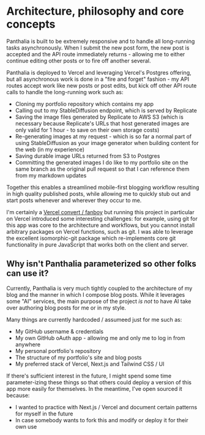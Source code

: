 # Architecture, philosophy and core concepts
Panthalia is built to be extremely responsive and to handle all long-running tasks asynchronously. When I submit the new post form, the new post is accepted and the API route immediately returns - allowing me to either continue editing other posts 
or to fire off another several. 

Panthalia is deployed to Vercel and leveraging Vercel's Postgres offering, but all asynchronous work is done in a "fire and forget" fashion - my API routes accept work like new posts or post edits, but kick off other API route calls to handle the long-running work such as: 

* Cloning my portfolio repository which contains my app 
* Calling out to my StableDiffusion endpoint, which is served by Replicate
* Saving the image files generated by Replicate to AWS S3 (which is necessary because Replicate's URLs that host generated images are only valid for 1 hour - to save on their own storage costs)
* Re-generating images at my request - which is so far a normal part of using StableDiffusion as your image generator when building content for the web (in my experience)
* Saving durable image URLs returned from S3 to Postgres
* Committing the generated images I do like to my portfolio site on the same branch as the original pull request so that I can reference them from my markdown updates

Together this enables a streamlined mobile-first blogging workflow resulting in high quality published posts, while allowing me to quickly stub out and start posts whenever and wherever they occur to me.

I'm certainly a [Vercel convert / fanboy](https://www.zackproser.com/blog/maintaining-this-site-no-longer-fucking-sucks) but running this project in particular on Vercel introduced some interesting challenges: for example, using git for this app was core to the architecture and workflows, but you cannot install arbitrary packages on Vercel functions, such as git. I was able to leverage the excellent isomorphic-git package 
which re-implements core git functionality in pure JavaScript that works both on the client and server. 

## Why isn't Panthalia parameterized so other folks can use it? 

Currently, Panthalia is very much tightly coupled to the architecture of my blog and the manner in which I compose blog posts. While it leverages some "AI" services, the main purpose of the project *is not* to have AI take 
over authoring blog posts for me or in my style. 

Many things are currently hardcoded / assumeed just for me such as: 

* My GitHub username & credentials
* My own GitHub oAuth app - allowing me and only me to log in from anywhere
* My personal portfolio's repository
* The structure of my portfolio's site and blog posts
* My preferred stack of Vercel, Next.js and Tailwind CSS / UI

If there's sufficient interest in the future, I might spend some time parameter-izing these things so that others could deploy a version of this app more easily for themselves. In the meantime, I've open sourced it because: 
* I wanted to practice with Next.js / Vercel and document certain patterns for myself in the future
* In case somebody wants to fork this and modify or deploy it for their own use 

